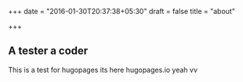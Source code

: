 +++
date = "2016-01-30T20:37:38+05:30"
draft = false
title = "about"

+++

## A tester a coder

This is a test for hugopages
its here hugopages.io  yeah
vv
